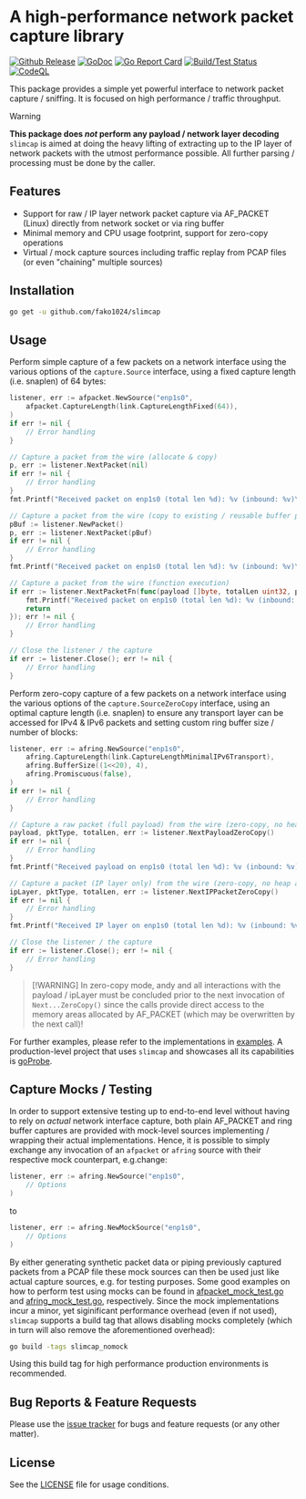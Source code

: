 # A high-performance network packet capture library

[![Github Release](https://img.shields.io/github/release/fako1024/slimcap.svg)](https://github.com/fako1024/slimcap/releases)
[![GoDoc](https://godoc.org/github.com/fako1024/slimcap?status.svg)](https://godoc.org/github.com/fako1024/slimcap/)
[![Go Report Card](https://goreportcard.com/badge/github.com/fako1024/slimcap)](https://goreportcard.com/report/github.com/fako1024/slimcap)
[![Build/Test Status](https://github.com/fako1024/slimcap/workflows/Go/badge.svg)](https://github.com/fako1024/slimcap/actions?query=workflow%3AGo)
[![CodeQL](https://github.com/fako1024/slimcap/actions/workflows/codeql.yml/badge.svg)](https://github.com/fako1024/slimcap/actions/workflows/codeql.yml)

This package provides a simple yet powerful interface to network packet capture / sniffing. It is focused on high performance / traffic throughput.

> [!WARNING]
> **This package does *not* perform any payload / network layer decoding**\
> `slimcap` is aimed at doing the heavy lifting of extracting up to the IP layer of network packets with the utmost performance possible. All further parsing / processing must
> be done by the caller.

## Features
- Support for raw / IP layer network packet capture via AF_PACKET (Linux) directly from network socket or via ring buffer
- Minimal memory and CPU usage footprint, support for zero-copy operations
- Virtual / mock capture sources including traffic replay from PCAP files (or even "chaining" multiple sources)

## Installation
```bash
go get -u github.com/fako1024/slimcap
```

## Usage
Perform simple capture of a few packets on a network interface using the various options of the `capture.Source` interface, using a fixed capture length (i.e. snaplen) of 64 bytes:
```go
listener, err := afpacket.NewSource("enp1s0",
	afpacket.CaptureLength(link.CaptureLengthFixed(64)),
)
if err != nil {
	// Error handling
}

// Capture a packet from the wire (allocate & copy)
p, err := listener.NextPacket(nil)
if err != nil {
	// Error handling
}
fmt.Printf("Received packet on enp1s0 (total len %d): %v (inbound: %v)\n", p.TotalLen(), p.Payload(), p.IsInbound())

// Capture a packet from the wire (copy to existing / reusable buffer packet)
pBuf := listener.NewPacket()
p, err := listener.NextPacket(pBuf)
if err != nil {
	// Error handling
}
fmt.Printf("Received packet on enp1s0 (total len %d): %v (inbound: %v)\n", p.TotalLen(), p.Payload(), p.IsInbound())

// Capture a packet from the wire (function execution)
if err := listener.NextPacketFn(func(payload []byte, totalLen uint32, pktType, ipLayerOffset byte) (err error) {
	fmt.Printf("Received packet on enp1s0 (total len %d): %v (inbound: %v)\n", totalLen, payload, pktType != capture.PacketOutgoing)
	return
}); err != nil {
	// Error handling
}

// Close the listener / the capture
if err := listener.Close(); err != nil {
	// Error handling
}
```
Perform zero-copy capture of a few packets on a network interface using the various options of the `capture.SourceZeroCopy` interface, using an optimal capture length (i.e. snaplen) to ensure any transport layer can be accessed for IPv4 & IPv6 packets and setting custom ring buffer size / number of blocks:
```go
listener, err := afring.NewSource("enp1s0",
	afring.CaptureLength(link.CaptureLengthMinimalIPv6Transport),
	afring.BufferSize((1<<20), 4),
	afring.Promiscuous(false),
)
if err != nil {
	// Error handling
}

// Capture a raw packet (full payload) from the wire (zero-copy, no heap allocation)
payload, pktType, totalLen, err := listener.NextPayloadZeroCopy()
if err != nil {
	// Error handling
}
fmt.Printf("Received payload on enp1s0 (total len %d): %v (inbound: %v)\n", totalLen, payload, pktType != capture.PacketOutgoing)

// Capture a packet (IP layer only) from the wire (zero-copy, no heap allocation)
ipLayer, pktType, totalLen, err := listener.NextIPPacketZeroCopy()
if err != nil {
	// Error handling
}
fmt.Printf("Received IP layer on enp1s0 (total len %d): %v (inbound: %v)\n", totalLen, ipLayer, pktType != capture.PacketOutgoing)

// Close the listener / the capture
if err := listener.Close(); err != nil {
	// Error handling
}
```
> [!WARNING] In zero-copy mode, andy and all interactions with the payload / ipLayer must be concluded prior to the next invocation of `Next...ZeroCopy()` since the calls provide direct access to the memory areas allocated by AF_PACKET (which may be overwritten by the next call)!

For further examples, please refer to the implementations in [examples](./examples). A production-level project that uses `slimcap` and showcases all its capabilities is [goProbe](https://github.com/els0r/goProbe).

## Capture Mocks / Testing
In order to support extensive testing up to end-to-end level without having to rely on _actual_ network interface capture, both plain AF_PACKET and ring buffer captures are provided with mock-level sources implementing / wrapping their actual implementations. Hence, it is possible to simply exchange any invocation of an `afpacket` or `afring` source with their respective mock counterpart, e.g.change:
```go
listener, err := afring.NewSource("enp1s0",
	// Options
)
```
to
```go
listener, err := afring.NewMockSource("enp1s0",
	// Options
)
```
By either generating synthetic packet data or piping previously captured packets from a PCAP file these mock sources can then be used just like actual capture sources, e.g. for testing purposes. Some good examples on how to perform test using mocks can be found in [afpacket_mock_test.go](./capture/afpacket/afpacket/afpacket_mock_test.go) and [afring_mock_test.go](./capture/afpacket/afring/afring_mock_test.go), respectively.
Since the mock implementations incur a minor, yet siginificant performance overhead (even if not used), `slimcap` supports a build tag that allows disabling mocks completely (which in turn will also remove the aforementioned overhead):
```bash
go build -tags slimcap_nomock
```
Using this build tag for high performance production environments is recommended.

## Bug Reports & Feature Requests
Please use the [issue tracker](https://github.com/fako1024/slimcap/issues) for bugs and feature requests (or any other matter).

## License
See the [LICENSE](./LICENSE) file for usage conditions.
